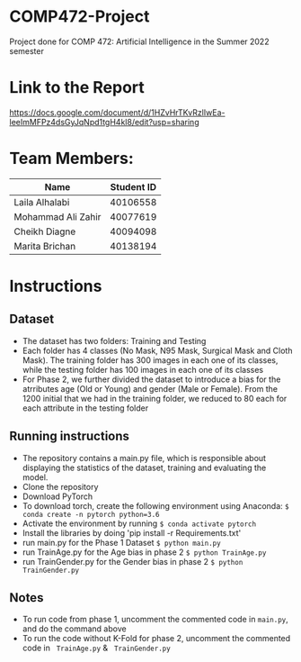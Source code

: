 # COMP472-Project

Project done for COMP 472: Artificial Intelligence in the Summer 2022 semester

# Link to the Report

https://docs.google.com/document/d/1HZvHrTKvRzlIwEa-leeImMFPz4dsGyJqNpd1tgH4kl8/edit?usp=sharing

# Team Members:

| Name               | Student ID |
| ------------------ | ---------- |
| Laila Alhalabi     | 40106558   |
| Mohammad Ali Zahir | 40077619   |
| Cheikh Diagne      | 40094098   |
| Marita Brichan     | 40138194   |

# Instructions

## Dataset

- The dataset has two folders: Training and Testing
- Each folder has 4 classes (No Mask, N95 Mask, Surgical Mask and Cloth Mask). The training folder has 300 images in each one of its classes, while the testing folder has 100 images in each one of its classes
- For Phase 2, we further divided the dataset to introduce a bias for the atrributes age (Old or Young) and gender (Male or Female). From the 1200 initial that we had in the training folder, we reduced to 80 each for each attribute in the testing folder

## Running instructions

- The repository contains a main.py file, which is responsible about displaying the statistics of the dataset, training and evaluating the model.
- Clone the repository
- Download PyTorch
- To download torch, create the following environment using Anaconda:
  `$ conda create -n pytorch python=3.6`
- Activate the environment by running
  `$ conda activate pytorch`
- Install the libraries by doing 'pip install -r Requirements.txt'
- run main.py for the Phase 1 Dataset
  `$ python main.py`
- run TrainAge.py for the Age bias in phase 2
  `$ python TrainAge.py`
- run TrainGender.py for the Gender bias in phase 2
  `$ python TrainGender.py`

## Notes

- To run code from phase 1, uncomment the commented code in `main.py`, and do the command above
- To run the code without K-Fold for phase 2, uncomment the commented code in ` TrainAge.py` & 
` TrainGender.py`

